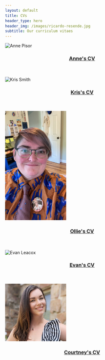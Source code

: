 ```yaml
---
layout: default
title: CVs
header_type: hero
header_img: /images/ricardo-resende.jpg
subtitle: Our curriculum vitaes
---
```

<img src="/images/pisor_headshot.jpg" alt="Anne Pisor" width="200"/>
<h3 style="text-align: center;">
    <a href="https://www.dropbox.com/s/6t0x0p191n1ei6t/Pisor_CV.pdf">Anne's CV
    </a>
</h3>
<br />
<br />
<img src="/images/kris_smith.jpg" alt="Kris Smith" width="200"/>
<h3 style="text-align: center;">
    <a href="https://drive.google.com/uc?id=142UbieWK1k64QD0OrM4j9_MA7wlvwSbz">Kris's CV
    </a>
</h3>
<br />
<br />
<img src="/images/ollie_shannon.jpeg" alt="Ollie Shannon" width="200"/>
<h3 style="text-align: center;">
    <a href="https://drive.google.com/file/d/1bXSqoOOYfEqX6qcQAPsBhKgI-zcYDULk/view">Ollie's CV
    </a>
</h3>
<br />
<br />
<img src="/images/evan_leacox.jpg" alt="Evan Leacox" width="200"/>
<h3 style="text-align: center;">
    <a href="https://docs.google.com/document/d/1q046f6WWXVHCp92uizsLrf02dMdb6GIF/">Evan's CV
    </a>
</h3>
<br />
<br />
<img src="/images/courtney_elmore.jpg" alt="Courtney Elmore" width="200"/>
<h3 style="text-align: center;">
    <a href="https://docs.google.com/document/d/1WJDvHYAn8nrTqtCrml1hWLaRIsZq6OYGEkGX4gI2nTM/">Courtney's CV
    </a>
